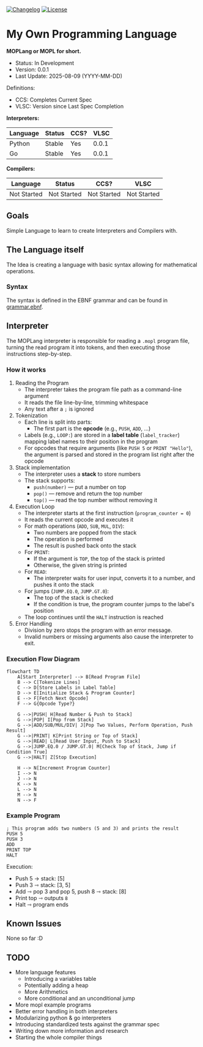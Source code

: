 [![Changelog][changelog-badge]][changelog]
[![License][license-badge]][license]

<!-- Files -->
[changelog]: ./CHANGELOG.md
[license]: ./LICENSE
<!-- Badges -->
[changelog-badge]: https://img.shields.io/badge/changelog-0.0.1-blue.svg
[license-badge]: https://img.shields.io/badge/license-DWYW--WC-green.svg

# My Own Programming Language

**MOPLang or MOPL for short.**

- Status: In Development
- Version: 0.0.1
- Last Update: 2025-08-09 (YYYY-MM-DD)

Definitions:

- CCS: Completes Current Spec
- VLSC: Version since Last Spec Completion

**Interpreters:**

| Language | Status | CCS? | VLSC  |
| -------- | ------ | ---- | ----- |
| Python   | Stable | Yes  | 0.0.1 |
| Go       | Stable | Yes  | 0.0.1 |

**Compilers:**

| Language    | Status      | CCS?        | VLSC        |
| ----------- | ----------- | ----------- | ----------- |
| Not Started | Not Started | Not Started | Not Started |

## Goals

Simple Language to learn to create Interpreters and Compilers with.

## The Language itself

The Idea is creating a language with basic syntax allowing for mathematical operations.

### Syntax

The syntax is defined in the EBNF grammar and can be found in [grammar.ebnf](./documentation/grammar.ebnf).

## Interpreter

The MOPLang interpreter is responsible for reading a `.mopl` program file, turning the read program it into tokens, and then executing those instructions step-by-step.

### How it works

1. Reading the Program
    - The interpreter takes the program file path as a command-line argument
    - It reads the file line-by-line, trimming whitespace
    - Any text after a `;` is ignored
2. Tokenization
    - Each line is split into parts:
        - The first part is the **opcode** (e.g., `PUSH`, `ADD`, ...)
    - Labels (e.g., `LOOP:`) are stored in a **label table** (`label_tracker`) mapping label names to their position in the program
    - For opcodes that require arguments (like `PUSH 5` or `PRINT "Hello"`), the argument is parsed and stored in the program list right after the opcode
3. Stack implementation
    - The interpreter uses a **stack** to store numbers
    - The stack supports:
        - `push(number)` — put a number on top
        - `pop()` — remove and return the top number
        - `top()` — read the top number without removing it
4. Execution Loop
    - The interpreter starts at the first instruction (`program_counter = 0`)
    - It reads the current opcode and executes it
    - For math operations (`ADD`, `SUB`, `MUL`, `DIV`):
      - Two numbers are popped from the stack
      - The operation is performed
      - The result is pushed back onto the stack
    - For `PRINT`:
      - If the argument is `TOP`, the top of the stack is printed
      - Otherwise, the given string is printed
    - For `READ`:
      - The interpreter waits for user input, converts it to a number, and pushes it onto the stack
    - For jumps (`JUMP.EQ.0`, `JUMP.GT.0`):
      - The top of the stack is checked
      - If the condition is true, the program counter jumps to the label's position
    - The loop continues until the `HALT` instruction is reached
5. Error Handling
    - Division by zero stops the program with an error message.
    - Invalid numbers or missing arguments also cause the interpreter to exit.

### Execution Flow Diagram

```mermaid
flowchart TD
    A[Start Interpreter] --> B[Read Program File]
    B --> C[Tokenize Lines]
    C --> D[Store Labels in Label Table]
    D --> E[Initialize Stack & Program Counter]
    E --> F[Fetch Next Opcode]
    F --> G{Opcode Type?}

    G -->|PUSH| H[Read Number & Push to Stack]
    G -->|POP| I[Pop from Stack]
    G -->|ADD/SUB/MUL/DIV| J[Pop Two Values, Perform Operation, Push Result]
    G -->|PRINT| K[Print String or Top of Stack]
    G -->|READ| L[Read User Input, Push to Stack]
    G -->|JUMP.EQ.0 / JUMP.GT.0| M[Check Top of Stack, Jump if Condition True]
    G -->|HALT| Z[Stop Execution]

    H --> N[Increment Program Counter]
    I --> N
    J --> N
    K --> N
    L --> N
    M --> N
    N --> F
```

### Example Program

```mopl
; This program adds two numbers (5 and 3) and prints the result
PUSH 5
PUSH 3
ADD
PRINT TOP
HALT
```

Execution:

- Push 5 → stack: \[5\]
- Push 3 ⇾ stack: \[3, 5\]
- Add ⇾ pop 3 and pop 5, push 8 ⇾ stack: \[8\]
- Print top ⇾ outputs `8`
- Halt ⇾ program ends

## Known Issues

None so far :D

## TODO

- More language features
  - Introducing a variables table
  - Potentially adding a heap
  - More Arithmetics
  - More conditional and an unconditional jump
- More mopl example programs
- Better error handling in both interpreters
- Modularizing python & go interpreters
- Introducing standardized tests against the grammar spec
- Writing down more information and research
- Starting the whole compiler things
